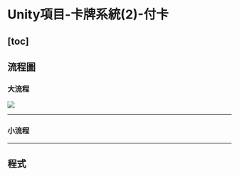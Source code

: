 # Unity項目-卡牌系統(2)-付卡

[toc]
---

## 流程圖

### 大流程
![](https://i.imgur.com/Pf6mfbF.png)


---
### 小流程

---
## 程式